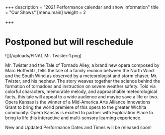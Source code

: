 +++
description = "2021 Performance calendar and show information"
title = "Our Shows"
[menu.main]
weight = 2

+++

# Postponed but will reschedule

![](/uploads/FINAL Mr. Twister-1.png)

Mr. Twister and the Tale of Tornado Alley, a brand new opera composed by Marc Hoffeditz, tells the tale of a family reunion between the North Wind and the South Wind as observed by a meteorologist and storm chaser, Mr. Twister, and his nephew. The story weaves together the science behind the formation of tornadoes and instruction on severe weather safety. Told via colorful characters, memorable melody, and approachable meteorological facts, this tale will appeal to a wide audience and maybe save a life or two. Opera Kansas is the winner of a Mid-America Arts Alliance Innovations Grant to bring the world premiere of this opera to the greater Wichita community. Opera Kansas is excited to partner with Exploration Place to bring to life this interactive and multi-sensory learning experience.

New and Updated Performance Dates and Times will be released soon!